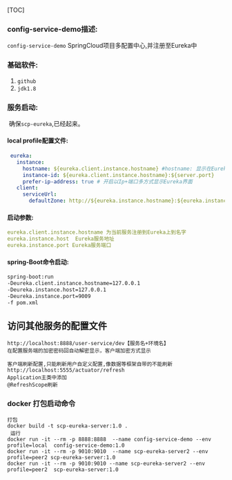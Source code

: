 [TOC]

### config-service-demo描述:

`config-service-demo` SpringCloud项目多配置中心,并注册至Eureka中
### 基础软件:

1. `github`
2. `jdk1.8`

### 服务启动:

​    确保`scp-eureka`,已经起来。

#### local profile配置文件:

```yaml
 eureka:
   instance:
     hostname: ${eureka.client.instance.hostname} #hostname: 显示在Eureka服务IP地址
     instance-id: ${eureka.client.instance.hostname}:${server.port}
     prefer-ip-address: true # 开启以Ip+端口多方式显示Eureka界面
   client:
     serviceUrl:
       defaultZone: http://${eureka.instance.hostname}:${eureka.instance.port}/eureka/
```



####    启动参数:
```yaml
eureka.client.instance.hostname 为当前服务注册到Eureka上到名字
eureka.instance.host  Eureka服务地址
eureka.instance.port Eureka服务端口
```
#### spring-Boot命令启动:

```markdown
spring-boot:run 
-Deureka.client.instance.hostname=127.0.0.1 
-Deureka.instance.host=127.0.0.1
-Deureka.instance.port=9009 
-f pom.xml
```

## 访问其他服务的配置文件
```
http://localhost:8888/user-service/dev【服务名+环境名】
在配置服务端的加密密码回自动解密显示，客户端加密方式显示
```

```
客户端刷新配置,只能刷新用户自定义配置,像数据等框架自带的不能刷新
http://localhost:5555/actuator/refresh
Application主类中添加
@RefreshScope刷新
```




### docker 打包启动命令
```
打包
docker build -t scp-eureka-server:1.0 .
 运行
docker run -it --rm -p 8888:8888  --name config-service-demo --env profile=local  config-service-demo:1.0
docker run -it --rm -p 9010:9010  --name scp-eureka-server2 --env profile=peer2 scp-eureka-server:1.0
docker run -it --rm -p 9010:9010 --name scp-eureka-server2 --env profile=peer2  scp-eureka-server:1.0


```